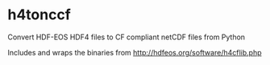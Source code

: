 # h4tonccf

Convert HDF-EOS HDF4 files to CF compliant netCDF files from Python

Includes and wraps the binaries from http://hdfeos.org/software/h4cflib.php
